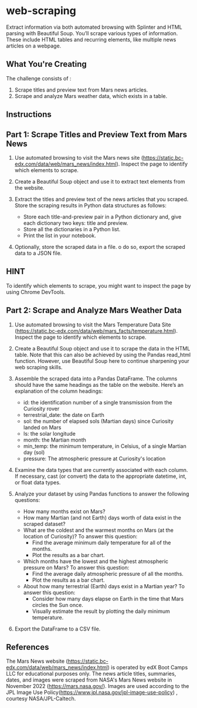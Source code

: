 # web-scraping

Extract information via both automated browsing with Splinter and HTML parsing with Beautiful Soup. You’ll scrape various types of information. These include HTML tables and recurring elements, like multiple news articles on a webpage.

## What You're Creating

The challenge consists of :

1. Scrape titles and preview text from Mars news articles.
2. Scrape and analyze Mars weather data, which exists in a table.

## Instructions

## Part 1: Scrape Titles and Preview Text from Mars News

1. Use automated browsing to visit the Mars news site (<https://static.bc-edx.com/data/web/mars_news/index.html>). Inspect the page to identify which elements to scrape.
2. Create a Beautiful Soup object and use it to extract text elements from the website.
3. Extract the titles and preview text of the news articles that you scraped. Store the scraping results in Python data structures as follows:

    * Store each title-and-preview pair in a Python dictionary and, give each dictionary two keys: title and preview.
    * Store all the dictionaries in a Python list.
    * Print the list in your notebook.
4. Optionally, store the scraped data in a file. o do so, export the scraped data to a JSON file.

## HINT

To identify which elements to scrape, you might want to inspect the page by using Chrome DevTools.

## Part 2: Scrape and Analyze Mars Weather Data

1. Use automated browsing to visit the Mars Temperature Data Site (<https://static.bc-edx.com/data/web/mars_facts/temperature.html>). Inspect the page to identify which elements to scrape.
2. Create a Beautiful Soup object and use it to scrape the data in the HTML table. Note that this can also be achieved by using the Pandas read_html function. However, use Beautiful Soup here to continue sharpening your web scraping skills.
3. Assemble the scraped data into a Pandas DataFrame. The columns should have the same headings as the table on the website. Here’s an explanation of the column headings:

    * id: the identification number of a single transmission from the Curiosity rover
    * terrestrial_date: the date on Earth
    * sol: the number of elapsed sols (Martian days) since Curiosity landed on Mars
    * ls: the solar longitude
    * month: the Martian month
    * min_temp: the minimum temperature, in Celsius, of a single Martian day (sol)
    * pressure: The atmospheric pressure at Curiosity's location
4. Examine the data types that are currently associated with each column. If necessary, cast (or convert) the data to the appropriate datetime, int, or float data types.
5. Analyze your dataset by using Pandas functions to answer the following questions:

    * How many months exist on Mars?
    * How many Martian (and not Earth) days worth of data exist in the scraped dataset?
    * What are the coldest and the warmest months on Mars (at the location of Curiosity)? To answer this question:
        * Find the average minimum daily temperature for all of the months.
        * Plot the results as a bar chart.
    * Which months have the lowest and the highest atmospheric pressure on Mars? To answer this question:
        * Find the average daily atmospheric pressure of all the months.
        * Plot the results as a bar chart.
    * About how many terrestrial (Earth) days exist in a Martian year? To answer this question:
        * Consider how many days elapse on Earth in the time that Mars circles the Sun once.
        * Visually estimate the result by plotting the daily minimum temperature.
6. Export the DataFrame to a CSV file.

## References

The Mars News website (<https://static.bc-edx.com/data/web/mars_news/index.html>) is operated by edX Boot Camps LLC for educational purposes only. The news article titles, summaries, dates, and images were scraped from NASA's Mars News website in November 2022 (<https://mars.nasa.gov/>). Images are used according to the JPL Image Use Policy(<https://www.jpl.nasa.gov/jpl-image-use-policy>) , courtesy NASA/JPL-Caltech.
